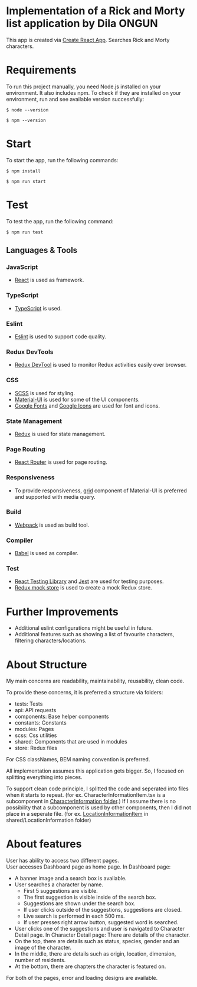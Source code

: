 # Implementation of a Rick and Morty list application by Dila ONGUN

This app is created via [Create React App](https://create-react-app.dev/).
Searches Rick and Morty characters.

# Requirements

To run this project manually, you need Node.js installed on your environment. It also includes npm.
To check if they are installed on your environment, run and see available version successfully:

    $ node --version

    $ npm --version

# Start

To start the app, run the following commands:

    $ npm install

    $ npm run start

# Test

To test the app, run the following command:

    $ npm run test

## Languages & Tools

### JavaScript

- [React](http://facebook.github.io/react) is used as framework.

### TypeScript

- [TypeScript](https://www.typescriptlang.org/) is used.

### Eslint

- [Eslint](https://eslint.org/) is used to support code quality.

### Redux DevTools

- [Redux DevTool](https://github.com/reduxjs/redux-devtools) is used to monitor Redux activities easily over browser.

### CSS

- [SCSS](https://sass-lang.com/) is used for styling.
- [Material-UI](https://mui.com/) is used for some of the UI components.
- [Google Fonts](https://fonts.google.com/) and [Google Icons](https://fonts.google.com/icons) are used for font and icons.

### State Management

- [Redux](https://redux.js.org/) is used for state management.

### Page Routing

- [React Router](https://reactrouter.com/) is used for page routing.

### Responsiveness

- To provide responsiveness, [grid](https://mui.com/material-ui/react-grid/) component of Material-UI is preferred and supported with media query.

### Build

- [Webpack](https://webpack.js.org/) is used as build tool.

### Compiler

- [Babel](https://babeljs.io/) is used as compiler.

### Test

- [React Testing Library](https://testing-library.com/) and [Jest](https://jestjs.io/) are used for testing purposes.
- [Redux mock store](https://github.com/reduxjs/redux-mock-store) is used to create a mock Redux store.

# Further Improvements

- Additional eslint configurations might be useful in future.
- Additional features such as showing a list of favourite characters, filtering characters/locations.

# About Structure

My main concerns are readability, maintainability, reusability, clean code.

To provide these concerns, it is preferred a structure via folders:

- tests: Tests
- api: API requests
- components: Base helper components
- constants: Constants
- modules: Pages
- scss: Css utilities
- shared: Components that are used in modules
- store: Redux files

For CSS classNames, BEM naming convention is preferred.

All implementation assumes this application gets bigger. So, I focused on splitting everything into pieces.

To support clean code principle, I splitted the code and seperated into files when it starts to repeat. (for ex. CharacterInformationItem.tsx is a subcomponent in [CharacterInformation folder](https://github.com/dbtmn/assessment-rick-and-morty/tree/main/src/shared/CharacterInformation).)
If I assume there is no possibility that a subcomponent is used by other components, then I did not place in a seperate file. (for ex. [LocationInformationItem](https://github.com/dbtmn/assessment-rick-and-morty/blob/dbf06d7d03a0ac289b61b57bcf1af015722d7922/src/shared/LocationInformation/index.tsx#L39) in shared/LocationInformation folder)

# About features

User has ability to access two different pages. <br /> User accesses Dashboard page as home page. In Dashboard page:
- A banner image and a search box is available.
- User searches a character by name.
    - First 5 suggestions are visible.
    - The first suggestion is visible inside of the search box.
    - Suggestions are shown under the search box.
    - If user clicks outside of the suggestions, suggestions are closed.
    - Live search is performed in each 500 ms.
    - If user presses right arrow button, suggested word is searched.
- User clicks one of the suggestions and user is navigated to Character Detail page.
In Character Detail page:
There are details of the character.
- On the top, there are details such as status, species, gender and an image of the character.
- In the middle, there are details such as origin, location, dimension, number of residents.
- At the bottom, there are chapters the character is featured on.

For both of the pages, error and loading designs are available.